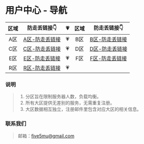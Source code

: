 # 用户中心 - 导航

| 区域 | 防走丢链接👇 | 💗 | 区域 | 防走丢链接👇 |
| :----: | :----: | :----: | :----: | :----: |
| A区 | [A区-防走丢链接](https://github.com/five5mu/shadowsocks/blob/a/a.md) | 💗 | B区 | [B区-防走丢链接](https://github.com/five5mu/shadowsocks/blob/b/b.md) | 
| C区 | [C区-防走丢链接](https://github.com/five5mu/shadowsocks/blob/c/c.md) | 💗 | D区 | [D区-防走丢链接](https://github.com/five5mu/shadowsocks/blob/d/d.md) | 
| E区 | [E区-防走丢链接](https://github.com/five5mu/shadowsocks/blob/e/e.md) | 💗 | F区 | [F区-防走丢链接](https://github.com/five5mu/shadowsocks/blob/f/f.md) | 
| R区 | [R区-防走丢链接](https://github.com/five5mu/shadowsocks/blob/r/r.md) | 💗 |  |  | 

### 说明

> 1. 分区旨在限制服务器人数，负载均衡。
> 2. 所有大区提供无差别的服务，无需重复注册。
> 3. 大区数据相互独立，注册邮件里包含对应大区的相关信息。

### 联系我们

> 邮箱：five5mu@gmail.com
